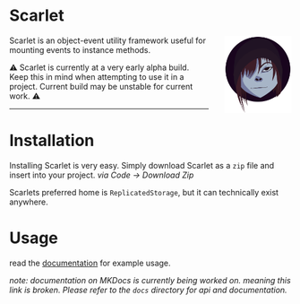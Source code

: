 # Scarlet

<img align="right" src="docs/images/svg/scarlet_icon.svg" width="120em" style="margin-left: 2em">

Scarlet is an object-event utility framework useful for mounting events to instance methods.

⚠ Scarlet is currently at a very early alpha build. Keep this in mind when attempting to use it in a project. Current build may be unstable for current work. ⚠

---

# Installation

Installing Scarlet is very easy. Simply download Scarlet as a `zip` file and insert into your project. *via Code -> Download Zip*

Scarlets preferred home is `ReplicatedStorage`, but it can technically exist anywhere.

# Usage

read the [documentation](url.github.io/scarlet) for example usage.

*note: documentation on MKDocs is currently being worked on. meaning this link is broken. Please refer to the `docs` directory for api and documentation.*